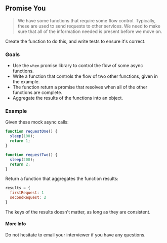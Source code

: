 ## Promise You

> We have some functions that require some flow control. Typically, these are used to send requests to other
> services. We need to make sure that all of the information needed is present before we move on.

Create the function to do this, and write tests to ensure it's correct.

### Goals

*   Use the `when` promise library to control the flow of some async functions.
*   Write a function that controls the flow of two other functions, given in the example.
*   The function return a promise that resolves when all of the other functions are complete.
*   Aggregate the results of the functions into an object.

### Example

Given these mock async calls:

```js
function requestOne() {
  sleep(100);
  return 1;
}

function requestTwo() {
  sleep(200);
  return 2;
}
```

Return a function that aggregates the function results:

```js
results = {
  firstRequest: 1
  secondRequest: 2
}
```

The keys of the results doesn't matter, as long as they are consistent.

#### More Info

Do not hesitate to email your interviewer if you have any questions.
